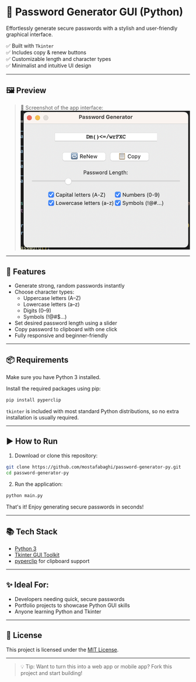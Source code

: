 # 🔐 Password Generator GUI (Python)

Effortlessly generate secure passwords with a stylish and user-friendly graphical interface.

✅ Built with `Tkinter`  
✅ Includes copy & renew buttons  
✅ Customizable length and character types  
✅ Minimalist and intuitive UI design

---

## 🖼 Preview

> 📸 Screenshot of the app interface:
![Password Generator GUI](./screenshot.png)

---

## 🚀 Features

- Generate strong, random passwords instantly
- Choose character types:
  - Uppercase letters (A–Z)
  - Lowercase letters (a–z)
  - Digits (0–9)
  - Symbols (!@#$...)
- Set desired password length using a slider
- Copy password to clipboard with one click
- Fully responsive and beginner-friendly

---

## 📦 Requirements

Make sure you have Python 3 installed.

Install the required packages using pip:

```bash
pip install pyperclip
```

`tkinter` is included with most standard Python distributions, so no extra installation is usually required.

---

## ▶️ How to Run

1. Download or clone this repository:
```bash
git clone https://github.com/mostafabaghi/password-generator-py.git
cd password-generator-py
```

2. Run the application:
```bash
python main.py
```

That's it! Enjoy generating secure passwords in seconds!

---

## 📚 Tech Stack

- [Python 3](https://www.python.org/)
- [Tkinter GUI Toolkit](https://docs.python.org/3/library/tkinter.html)
- [pyperclip](https://pypi.org/project/pyperclip/) for clipboard support

---

## ✨ Ideal For:

- Developers needing quick, secure passwords
- Portfolio projects to showcase Python GUI skills
- Anyone learning Python and Tkinter

---

## 🔖 License

This project is licensed under the [MIT License](LICENSE).

---

> 💡 Tip: Want to turn this into a web app or mobile app? Fork this project and start building!